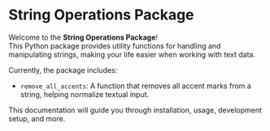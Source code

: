 # String Operations Package

Welcome to the **String Operations Package**!  
This Python package provides utility functions for handling and manipulating strings, making your life easier when working with text data.

Currently, the package includes:

- `remove_all_accents`: A function that removes all accent marks from a string, helping normalize textual input.

This documentation will guide you through installation, usage, development setup, and more.
